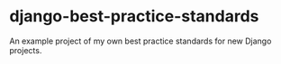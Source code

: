 # django-best-practice-standards
An example project of my own best practice standards for new Django projects.
